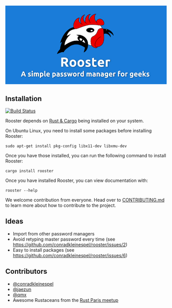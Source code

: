 ![Rooster Banner](rooster-banner.png)

## Installation

[![Build Status](https://drone.conradk.com/api/badges/conradk/rooster/status.svg)](https://drone.conradk.com/conradk/rooster)

Rooster depends on [Rust & Cargo][0] being installed on your system.

On Ubuntu Linux, you need to install some packages before installing Rooster:
```shell
sudo apt-get install pkg-config libx11-dev libxmu-dev
```

Once you have those installed, you can run the following command to install Rooster:
```shell
cargo install rooster
```

Once you have installed Rooster, you can view documentation with:
```shell
rooster --help
```

We welcome contribution from everyone. Head over to [CONTRIBUTING.md][2] to learn
more about how to contribute to the project.

## Ideas

- Import from other password managers
- Avoid retyping master password every time (see https://github.com/conradkleinespel/rooster/issues/2)
- Easy to install packages (see https://github.com/conradkleinespel/rooster/issues/6)

## Contributors

- [@conradkleinespel](https://github.com/conradkleinespel)
- [@jaezun](https://github.com/jaezun)
- [@qmx](https://github.com/qmx)
- Awesome Rustaceans from the [Rust Paris meetup](http://www.meetup.com/Rust-Paris/)

[0]: https://www.rust-lang.org/downloads.html "How to install Rust & Cargo"
[1]: https://github.com/conradkleinespel/rooster/issues/new "Open an issue"
[2]: CONTRIBUTING.md "Contribution guidelines"
